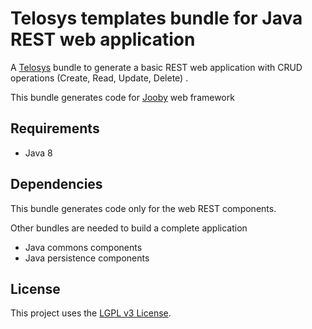 # Telosys templates bundle for Java REST web application

A [Telosys](http://telosys.org) bundle to generate a basic REST web application 
with CRUD operations (Create, Read, Update, Delete) .

This bundle generates code for [Jooby](https://jooby.io/) web framework

## Requirements

- Java 8


## Dependencies

This bundle generates code only for the web REST components.

Other bundles are needed to build a complete application

- Java commons components
- Java persistence components


## License

This project uses the [LGPL v3 License](https://www.gnu.org/licenses/lgpl-3.0.en.html).